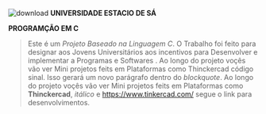 ![download](https://github.com/ValkerGvs/trabalho/assets/107073904/92a2ae1e-291d-441f-aaae-06df05d47dbe)  **UNIVERSIDADE ESTACIO DE SÁ**

  **PROGRAMÇÃO EM C**
>Este é um *Projeto Baseado na Linguagem C*. O Trabalho foi feito para designar aos Jovens Universitários aos incentivos para Desenvolver
>e implementar a Programas e Softwares . 
>Ao longo do projeto voçês vão ver Mini projetos feits em Plataformas como Thinckercad 
>código sinal. Isso gerará um novo parágrafo dentro do *blockquote*.
>Ao longo do projeto voçês vão ver Mini projetos feits em Plataformas como **Thinckercad**, _itálico_ e <https://www.tinkercad.com/> segue o link para
>desenvolvimentos.

